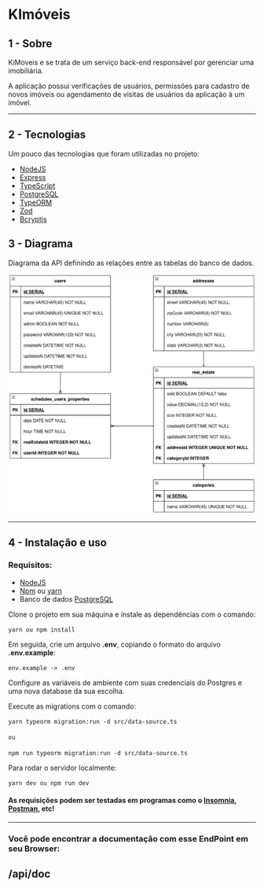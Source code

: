 #  KImóveis 

## 1 - Sobre

 KiMoveis e se trata de um serviço back-end responsável por gerenciar uma imobiliária.

A aplicação possui verificações de usuários, permissões para cadastro de novos imóveis ou agendamento de visitas de usuários da aplicação à um imóvel.

---

## 2 - Tecnologias

Um pouco das tecnologias que foram utilizadas no projeto: 

- [NodeJS](https://nodejs.org/en/)
- [Express](https://expressjs.com/pt-br/)
- [TypeScript](https://www.typescriptlang.org/)
- [PostgreSQL](https://www.postgresql.org/)
- [TypeORM](https://typeorm.io/)
- [Zod](https://zod.dev/?id=table-of-contents)
- [Bcryptjs](https://www.npmjs.com/package/bcrypt)

## 3 - Diagrama 

Diagrama da API definindo as relações entre as tabelas do banco de dados.

![DER](DER.kimoveis.png)

---

## 4 - Instalação e uso

### Requisitos:
- [NodeJS](https://nodejs.org/en/)
- [Npm](https://www.npmjs.com) ou [yarn](https://yarnpkg.com)
- Banco de dados [PostgreSQL](https://www.postgresql.org)

Clone o projeto em sua máquina e instale as dependências com o comando:

```shell
yarn ou npm install
```

Em seguida, crie um arquivo **.env**, copiando o formato do arquivo **.env.example**:

```
env.example -> .env
```

Configure as variáveis de ambiente com suas credenciais do Postgres e uma nova database da sua escolha.

Execute as migrations com o comando:

```
yarn typeorm migration:run -d src/data-source.ts

ou

npm run typeorm migration:run -d src/data-source.ts
```

Para rodar o servidor localmente: 

```
yarn dev ou npm run dev
```
#### As requisições podem ser testadas em programas como o [Insomnia](https://insomnia.rest/download), [Postman](https://www.postman.com), etc!
---

### Você pode encontrar a documentação com esse EndPoint em seu Browser: 
## /api/doc
